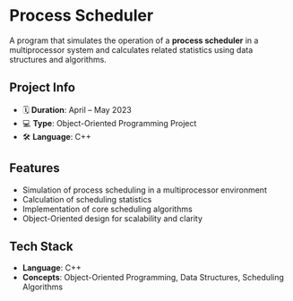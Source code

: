 # Process Scheduler  

A program that simulates the operation of a **process scheduler** in a multiprocessor system and calculates related statistics using data structures and algorithms.  

## Project Info  
- 🗓 **Duration**: April – May 2023  
- 💻 **Type**: Object-Oriented Programming Project  
- 🛠 **Language**: C++  

## Features  
- Simulation of process scheduling in a multiprocessor environment  
- Calculation of scheduling statistics  
- Implementation of core scheduling algorithms  
- Object-Oriented design for scalability and clarity  

## Tech Stack  
- **Language**: C++  
- **Concepts**: Object-Oriented Programming, Data Structures, Scheduling Algorithms  
